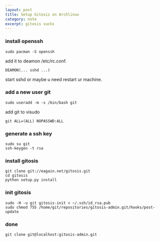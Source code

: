 ```yaml
---
layout: post
title: Setup Gitosis on Archlinux
category: note
excerpt: gitosis sucks
---
```


### install openssh

    sudo pacman -S openssh

add it to deamon /etc/rc.conf.

    DEAMON(... sshd ...)

start sshd or maybe u need restart ur machine.

### add a new user git

    sudo useradd -m -s /bin/bash git

add git to visudo

    git ALL=(ALL) NOPASSWD:ALL

### generate a ssh key

    sudo su git
    ssh-keygen -t rsa

### install gitosis

    git clone git://eagain.net/gitosis.git
    cd gitosis
    python setup.py install

### init gitosis

    sudo -H -u git gitosis-init < ~/.ssh/id_rsa.pub
    sudo chmod 755 /home/git/repositories/gitosis-admin.git/hooks/post-update

### done

    git clone git@localhost:gitosis-admin.git
